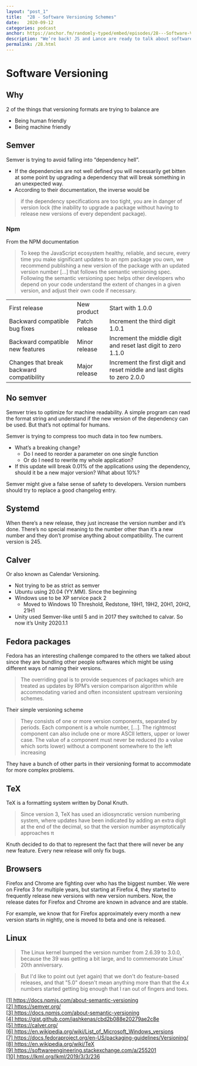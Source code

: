 ```yaml
---
layout: "post_1"
title:  "28 - Software Versioning Schemes"
date:   2020-09-12
categories: podcast
anchor: https://anchor.fm/randomly-typed/embed/episodes/28---Software-Versioning-Schemes-ejd56f
description: "We’re back! JS and Lance are ready to talk about software versioning schemes. Who would have that boiling down complex software systems into a series of numbers would be so hard?"
permalink: /28.html
---
```


# Software Versioning
## Why
2 of the things that versioning formats are trying to balance are
- Being human friendly
- Being machine friendly

## Semver <span class="footnote"></span> <span class="footnote"></span>
Semver is trying to avoid falling into “dependency hell”.
- If the dependencies are not well defined you will necessarily get bitten at some point by upgrading a dependency that will break something in an unexpected way.
- According to their documentation, the inverse would be
> if the dependency specifications are too tight, you are in danger of version lock (the inability to upgrade a package without having to release new versions of every dependent package).

### Npm <span class="footnote"></span>
From the NPM documentation
> To keep the JavaScript ecosystem healthy, reliable, and secure, every time you make significant updates to an npm package you own, we recommend publishing a new version of the package with an updated version number [...] that follows the semantic versioning spec. Following the semantic versioning spec helps other developers who depend on your code understand the extent of changes in a given version, and adjust their own code if necessary.

<table>
  <tr>
    <td>First release</td>
    <td>New product</td>
    <td>Start with 1.0.0</td>
  </tr>
  <tr>
    <td>Backward compatible bug fixes</td>
    <td>Patch release</td>
    <td>Increment the third digit 1.0.1</td>
  </tr>
  <tr>
    <td>Backward compatible new features</td>
    <td>Minor release</td>
    <td>Increment the middle digit and reset last digit to zero 1.1.0</td>
  </tr>
  <tr>
    <td>Changes that break backward compatibility</td>
    <td>Major release</td>
    <td>Increment the first digit and reset middle and last digits to zero 2.0.0</td>
  </tr>
</table>

## No semver <span class="footnote"></span>
Semver tries to optimize for machine readability. A simple program can read the format string and understand if the new version of the dependency can be used. But that’s not optimal for humans.

Semver is trying to compress too much data in too few numbers.
- What’s a breaking change?
  - Do I need to reorder a parameter on one single function
  - Or do I need to rewrite my whole application?
- If this update will break 0.01% of the applications using the dependency, should it be a new major version? What about 10%?

Semver might give a false sense of safety to developers.  Version numbers should try to replace a good changelog entry.

## Systemd
When there’s a new release, they just increase the version number and it’s done. There’s no special meaning to the number other than it’s a new number and they don’t promise anything about compatibility.  The current version is 245.

## Calver <span class="footnote"></span>
Or also known as Calendar Versioning.
- Not trying to be as strict as semver
- Ubuntu using 20.04 (YY.MM). Since the beginning
- Windows use to be XP service pack 2
  - Moved to Windows 10 Threshold, Redstone, 19H1, 19H2, 20H1, 20H2, 21H1 <span class="footnote"></span>
- Unity used Semver-like until 5 and in 2017 they switched to calvar. So now it’s Unity 2020.1.1

## Fedora packages <span class="footnote"></span>
Fedora has an interesting challenge compared to the others we talked about since they are bundling other people softwares which might be using different ways of naming their versions.

> The overriding goal is to provide sequences of packages which are treated as updates by RPM’s version comparison algorithm while accommodating varied and often inconsistent upstream versioning schemes.

Their simple versioning scheme
> They consists of one or more version components, separated by periods. Each component is a whole number, [...]. The rightmost component can also include one or more ASCII letters, upper or lower case. The value of a component must never be reduced (to a value which sorts lower) without a component somewhere to the left increasing

They have a bunch of other parts in their versioning format to accommodate for more complex problems.

## TeX
TeX is a formatting system written by Donal Knuth.

> Since version 3, TeX has used an idiosyncratic version numbering system, where updates have been indicated by adding an extra digit at the end of the decimal, so that the version number asymptotically approaches π <span class="footnote"></span>

Knuth decided to do that to represent the fact that there will never be any new feature. Every new release will only fix bugs.

## Browsers
Firefox and Chrome are fighting over who has the biggest number. We were on Firefox 3 for multiple years, but starting at Firefox 4, they started to frequently release new versions with new version numbers. Now, the release dates for Firefox and Chrome are known in advance and are stable.

For example, we know that for Firefox approximately every month a new version starts in nightly, one is moved to beta and one is released.

## Linux
> The Linux kernel bumped the version number from 2.6.39 to 3.0.0, because the 39 was getting a bit large, and to commemorate Linux' 20th anniversary. <span class="footnote"></span>

> But I'd like to point out (yet again) that we don't do feature-based releases, and that "5.0" doesn't mean anything more than that the 4.x numbers started getting big enough that I ran out of fingers and toes. <span class="footnote"></span>

<span class="footnotes">
  <a href="https://docs.npmjs.com/about-semantic-versioning">[1] https://docs.npmjs.com/about-semantic-versioning</a> <br/>
  <a href="https://semver.org/">[2] https://semver.org/</a> <br/>
  <a href="https://docs.npmjs.com/about-semantic-versioning">[3] https://docs.npmjs.com/about-semantic-versioning</a> <br/>
  <a href="https://gist.github.com/jashkenas/cbd2b088e20279ae2c8e">[4] https://gist.github.com/jashkenas/cbd2b088e20279ae2c8e</a> <br/>
  <a href="https://calver.org/">[5] https://calver.org/</a> <br/>
  <a href="https://en.wikipedia.org/wiki/List_of_Microsoft_Windows_versions">[6] https://en.wikipedia.org/wiki/List_of_Microsoft_Windows_versions</a> <br/>
  <a href="https://docs.fedoraproject.org/en-US/packaging-guidelines/Versioning/">[7] https://docs.fedoraproject.org/en-US/packaging-guidelines/Versioning/</a> <br/>
  <a href="https://en.wikipedia.org/wiki/TeX">[8] https://en.wikipedia.org/wiki/TeX</a> <br/>
  <a href="https://softwareengineering.stackexchange.com/a/255201">[9] https://softwareengineering.stackexchange.com/a/255201</a> <br/>
  <a href="https://lkml.org/lkml/2019/3/3/236">[10] https://lkml.org/lkml/2019/3/3/236</a> <br/>
</span>
